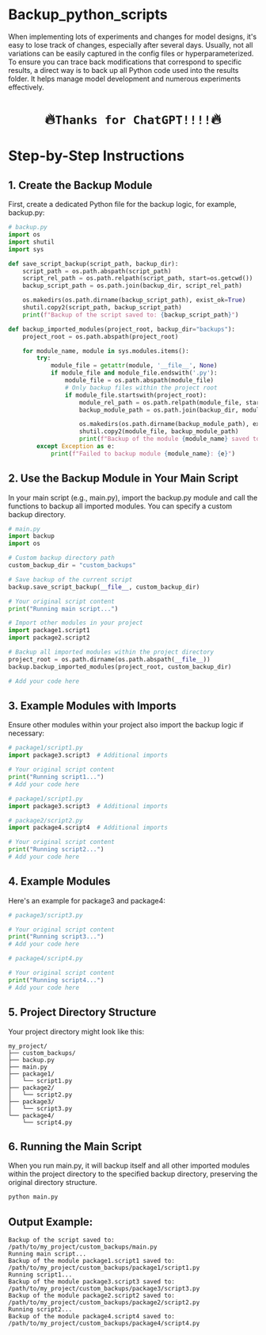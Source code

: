 # Backup_python_scripts
When implementing lots of experiments and changes for model designs, it's easy to lose track of changes, especially after several days. Usually, not all variations can be easily captured in the config files or hyperparameterized. To ensure you can trace back modifications that correspond to specific results, a direct way is to back up all Python code used into the results folder. It helps manage model development and numerous experiments effectively.

# <p align=center>🔥` Thanks for ChatGPT!!!! `🔥</p>

# Step-by-Step Instructions
## 1. Create the Backup Module
First, create a dedicated Python file for the backup logic, for example, backup.py:

```python
# backup.py
import os
import shutil
import sys

def save_script_backup(script_path, backup_dir):
    script_path = os.path.abspath(script_path)
    script_rel_path = os.path.relpath(script_path, start=os.getcwd())
    backup_script_path = os.path.join(backup_dir, script_rel_path)

    os.makedirs(os.path.dirname(backup_script_path), exist_ok=True)
    shutil.copy2(script_path, backup_script_path)
    print(f"Backup of the script saved to: {backup_script_path}")

def backup_imported_modules(project_root, backup_dir="backups"):
    project_root = os.path.abspath(project_root)

    for module_name, module in sys.modules.items():
        try:
            module_file = getattr(module, '__file__', None)
            if module_file and module_file.endswith('.py'):
                module_file = os.path.abspath(module_file)
                # Only backup files within the project root
                if module_file.startswith(project_root):
                    module_rel_path = os.path.relpath(module_file, start=project_root)
                    backup_module_path = os.path.join(backup_dir, module_rel_path)

                    os.makedirs(os.path.dirname(backup_module_path), exist_ok=True)
                    shutil.copy2(module_file, backup_module_path)
                    print(f"Backup of the module {module_name} saved to: {backup_module_path}")
        except Exception as e:
            print(f"Failed to backup module {module_name}: {e}")

```

## 2. Use the Backup Module in Your Main Script
In your main script (e.g., main.py), import the backup.py module and call the functions to backup all imported modules. You can specify a custom backup directory.

```python
# main.py
import backup
import os

# Custom backup directory path
custom_backup_dir = "custom_backups"

# Save backup of the current script
backup.save_script_backup(__file__, custom_backup_dir)

# Your original script content
print("Running main script...")

# Import other modules in your project
import package1.script1
import package2.script2

# Backup all imported modules within the project directory
project_root = os.path.dirname(os.path.abspath(__file__))
backup.backup_imported_modules(project_root, custom_backup_dir)

# Add your code here

```


## 3. Example Modules with Imports
Ensure other modules within your project also import the backup logic if necessary:

```python
# package1/script1.py
import package3.script3  # Additional imports

# Your original script content
print("Running script1...")
# Add your code here
```

```python
# package1/script1.py
import package3.script3  # Additional imports

# package2/script2.py
import package4.script4  # Additional imports

# Your original script content
print("Running script2...")
# Add your code here
```
## 4. Example Modules
Here's an example for package3 and package4:

```python
# package3/script3.py

# Your original script content
print("Running script3...")
# Add your code here
```

```python
# package4/script4.py

# Your original script content
print("Running script4...")
# Add your code here
```

## 5. Project Directory Structure
Your project directory might look like this:
```
my_project/
├── custom_backups/
├── backup.py
├── main.py
├── package1/
│   └── script1.py
├── package2/
│   └── script2.py
├── package3/
│   └── script3.py
└── package4/
    └── script4.py
```

## 6. Running the Main Script
When you run main.py, it will backup itself and all other imported modules within the project directory to the specified backup directory, preserving the original directory structure.
```python
python main.py
```

## Output Example:
```
Backup of the script saved to: /path/to/my_project/custom_backups/main.py
Running main script...
Backup of the module package1.script1 saved to: /path/to/my_project/custom_backups/package1/script1.py
Running script1...
Backup of the module package3.script3 saved to: /path/to/my_project/custom_backups/package3/script3.py
Backup of the module package2.script2 saved to: /path/to/my_project/custom_backups/package2/script2.py
Running script2...
Backup of the module package4.script4 saved to: /path/to/my_project/custom_backups/package4/script4.py
```

